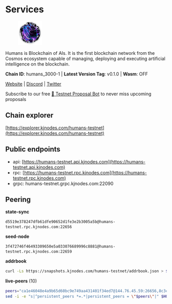 # Services

<figure><img src="https://raw.githubusercontent.com/kj89/cosmos-images/main/logos/humans.png" alt=""><figcaption></figcaption></figure>

Humans is Blockchain of AIs. It is the first blockchain network  from the Cosmos ecosystem capable of managing, deploying and  executing artificial intelligence on the blockchain.

**Chain ID**: humans_3000-1 | **Latest Version Tag**: v0.1.0 | **Wasm**: OFF

[Website](https://humans.ai) | [Discord](https://discord.gg/humansdotai) | [Twitter](https://twitter.com/humansdotai)



Subscribe to our free [🤖 Testnet Proposal Bot](https://t.me/kjnodes_testnet_proposal_bot) to never miss upcoming proposals


## Chain explorer
[https://explorer.kjnodes.com/humans-testnet](https://explorer.kjnodes.com/humans-testnet)

## Public endpoints

* api: [https://humans-testnet.api.kjnodes.com](https://humans-testnet.api.kjnodes.com)
* rpc: [https://humans-testnet.rpc.kjnodes.com](https://humans-testnet.rpc.kjnodes.com)
* grpc: humans-testnet.grpc.kjnodes.com:22090

## Peering

**state-sync**

```text
d5519e378247dfb61dfe90652d1fe3e2b3005a5b@humans-testnet.rpc.kjnodes.com:22656
```

**seed-node**

```text
3f472746f46493309650e5a033076689996c8881@humans-testnet.rpc.kjnodes.com:22659
```

**addrbook**
```bash
curl -Ls https://snapshots.kjnodes.com/humans-testnet/addrbook.json > $HOME/.humansd/config/addrbook.json
```

**live-peers** (10)
```bash
peers="ca1e46048e4a9b65d60bc9e749aa431401f34ed7@144.76.45.59:26656,8c3c25fa9cd6289d0342cf0e42916f381a1fd671@78.46.64.59:26656,b1f13e9971cfdcf784fb0efbd1b72417d5410a02@195.201.59.194:26656,86768c62c83fcdeb54514b33b33ab44fd9fa5c05@49.13.9.135:26656,7acb02817755961e446859eef57c494687e3330f@162.244.35.40:26656,69a6d587d4bd0d9f37404dbc03029c6220bde175@81.30.157.35:19656,ceba57f1376d4949cc0419918d110f0085b24b25@135.181.113.225:26656,1c8629b474c9e0f0b24e81684992448963cf8d11@65.109.84.103:26656,62faee4c6224b3562d7123acea58180021c8b47b@162.55.173.57:26656,d5519e378247dfb61dfe90652d1fe3e2b3005a5b@65.109.68.190:22656"
sed -i -e "s|^persistent_peers *=.*|persistent_peers = \"$peers\"|" $HOME/.humansd/config/config.toml
```
